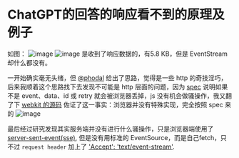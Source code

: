 # ChatGPT的回答的响应看不到的原理及例子

如图：
![image](https://user-images.githubusercontent.com/15936231/219986461-790833d3-079e-4176-a08f-e85b630e74bd.png)
![image](https://user-images.githubusercontent.com/15936231/219986490-0331ebbb-cbd4-4490-8422-a3e743d60926.png)
是收到了响应数据的，有5.8 KB，但是 EventStream 却什么都没有。

一开始确实毫无头绪，但 [@phodal][phodal] 给出了思路，觉得是一些 http 的奇技淫巧，后来我顺着这个思路找下去发现不可能是 http 层面的问题，因为 [spec][spec] 说明如果不是 event、data、id 或 retry 就会被浏览器丢掉，js 没有机会做骚操作，我又翻了下 [webkit 的源码][webkit eventsource] 佐证了这一事实：浏览器并没有特殊实现，完全按照 spec 来的
![image](https://user-images.githubusercontent.com/15936231/219986725-82690528-ba21-4949-8383-b4e46f2e9b5c.png)


最后经过研究发现其实服务端并没有进行什么骚操作，只是浏览器端使用了[server-sent-event(sse)][sse], 但是没有用标准的 EventSource，而是自己fetch，只不过 `request header` 加上了 ['Accept': 'text/event-stream'][fetch].


[phodal]: https://github.com/phodal
[webkit eventsource]: https://github.com/WebKit/webkit/blob/main/Source/WebCore/page/EventSource.cpp#L371-L388
[sse]: https://developer.mozilla.org/en-US/docs/Web/API/Server-sent_events/Using_server-sent_events
[fetch]: https://github.com/CGQAQ/server-sent-event-example/blob/b5f673ad57a0b987291f9eca4ef35e67e1b6f479/index.html#L11
[spec]: https://html.spec.whatwg.org/multipage/server-sent-events.html#event-stream-interpretation
